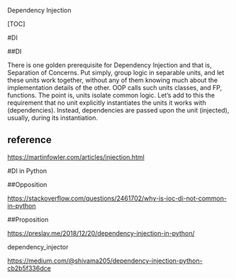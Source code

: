 Dependency Injection



[TOC]



#DI



##DI

There is one golden prerequisite for Dependency Injection and that is, Separation of Concerns. Put simply, group logic in separable units, and let these units work together, without any of them knowing much about the implementation details of the other. OOP calls such units classes, and FP, functions. The point is, units isolate common logic. Let’s add to this the requirement that no unit explicitly instantiates the units it works with (dependencies). Instead, dependencies are passed upon the unit (injected), usually, during its instantiation.



## reference 

https://martinfowler.com/articles/injection.html 



#DI in Python

##Opposition

https://stackoverflow.com/questions/2461702/why-is-ioc-di-not-common-in-python




##Proposition

https://preslav.me/2018/12/20/dependency-injection-in-python/



dependency_injector

https://medium.com/@shivama205/dependency-injection-python-cb2b5f336dce





